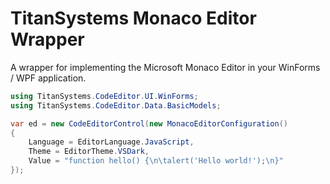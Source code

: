 # TitanSystems Monaco Editor Wrapper

A wrapper for implementing the Microsoft Monaco Editor in your WinForms / WPF application.

```csharp
using TitanSystems.CodeEditor.UI.WinForms;
using TitanSystems.CodeEditor.Data.BasicModels;

var ed = new CodeEditorControl(new MonacoEditorConfiguration()
{
    Language = EditorLanguage.JavaScript,
    Theme = EditorTheme.VSDark,
    Value = "function hello() {\n\talert('Hello world!');\n}"
});
```

